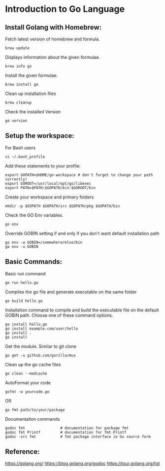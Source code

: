# Introduction to Go Language

## Install Golang with Homebrew:

Fetch latest version of homebrew and formula.
```
brew update
```
Displays information about the given formulae.
```
brew info go
```
Install the given formulae.
```
brew install go
```
Clean up installation files
```
brew cleanup  
```
Check the installed Version
```
go version
```

## Setup the workspace:

For Bash users
```
vi ~/.bash_profile
```

Add these statements to your profile:
```
export GOPATH=$HOME/go-workspace # don't forget to change your path correctly!
export GOROOT=/usr/local/opt/go/libexec
export PATH=$PATH:$GOPATH/bin:$GOROOT/bin
```

Create your workspace and primary folders
```
mkdir -p $GOPATH $GOPATH/src $GOPATH/pkg $GOPATH/bin
```

Check the GO Env variables.
```
go env
```

Override GOBIN setting if and only if you don't want default installation path
```
go env -w GOBIN=/somewhere/else/bin
go env -u GOBIN
```

## Basic Commands:

Basic run command
```
go run hello.go
```

Compiles the go file and generate executable on the same folder
```
go build hello.go
```

Installation command to compile and build the executable file on the default GOBIN path.
Choose one of these command options.
```
go install hello.go
go install example.com/user/hello
go install .
go install
```

Get the module.  Similar to git clone
```
go get -u github.com/gorilla/mux
```

Clean up the go cache files
```
go clean --modcache
```

AutoFormat your code
```
gofmt -w yourcode.go
```
OR
```
go fmt path/to/your/package
```

Documentaiton commands
```
godoc fmt                # documentation for package fmt
godoc fmt Printf         # documentation for fmt.Printf
godoc -src fmt           # fmt package interface in Go source form
```

## Reference:
https://golang.org/
https://blog.golang.org/godoc
https://tour.golang.org/list

